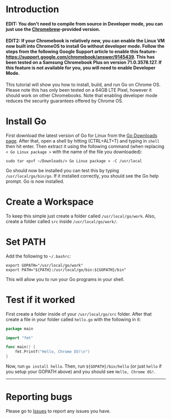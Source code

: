 # Introduction
#### EDIT: You don't need to compile from source in Developer mode, you can just use the [Chromebrew](https://github.com/skycocker/chromebrew)-provided version.
#### EDIT2: If your Chromebook is relatively new, you can enable the Linux VM now built into ChromeOS to install Go without developer mode. Follow the steps from the following Google Support article to enable this feature- https://support.google.com/chromebook/answer/9145439. This has been tested on a Samsung Chromebook Plus on version 71.0.3578.127. If this feature is not available for you, you will need to enable Developer Mode.

This tutorial will show you how to install, build, and run Go on Chrome OS.
Please note this has only been tested on a 64GB LTE Pixel, however it should work on other Chromebooks. Note that enabling developer mode reduces the security guarantees offered by Chrome OS.

# Install Go
First download the latest version of Go for Linux from the [Go Downloads page](http://golang.org/dl/).
After that, open a shell by hitting (CTRL+ALT+T) and typing in `shell` then hit enter. Then extract it using the following command (when replacing `< Go Linux package >` with the name of the file you downloaded):

```
sudo tar xpvf ~/Downloads/< Go Linux package > -C /usr/local
```

Go should now be installed you can test this by typing `/usr/local/go/bin/go`. If it installed correctly, you should see the Go help prompt. Go is now installed.

# Create a Workspace
To keep this simple just create a folder called `/usr/local/go/work`. Also, create a folder called `src` inside `/usr/local/go/work/`.

# Set PATH
Add the following to `~/.bashrc`:
```
export GOPATH="/usr/local/go/work"
export PATH="${PATH}:/usr/local/go/bin:${GOPATH}/bin"
```
This will allow you to run your Go programs in your shell.

# Test if it worked
First create a folder inside of your `/usr/local/go/src` folder. After that create a file in your folder called `hello.go` with the following in it:
```go
package main

import "fmt"

func main() {
	fmt.Printf("Hello, Chrome OS!\n")
}
```
Now, run `go install hello`. Then, run `${GOPATH}/bin/hello` (or just `hello` if you setup your GOPATH above) and you should see `Hello, Chrome OS!`.
***

# Reporting bugs
Please go to [Issues](https://github.com/golang/go/issues) to report any issues you have.